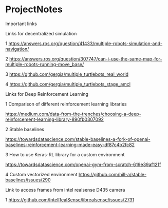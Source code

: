 # ProjectNotes
Important links


Links for decentralized simulation

1 https://answers.ros.org/question/41433/multiple-robots-simulation-and-navigation/

2 https://answers.ros.org/question/307747/can-i-use-the-same-map-for-multiple-robots-running-move_base/

3 https://github.com/gergia/multiple_turtlebots_real_world

4 https://github.com/gergia/multiple_turtlebots_stage_amcl




Links for Deep Reinforcement Learning

1 Comparison of different reinforcement learning libraries

https://medium.com/data-from-the-trenches/choosing-a-deep-reinforcement-learning-library-890fb0307092 

2 Stable baselines

https://towardsdatascience.com/stable-baselines-a-fork-of-openai-baselines-reinforcement-learning-made-easy-df87c4b2fc82

3 How to use Keras-RL library for a custom environment 

https://towardsdatascience.com/openai-gym-from-scratch-619e39af121f


4 Custom vectorized environment 
https://github.com/hill-a/stable-baselines/issues/290


Link to access frames from intel realsense D435 camera

1 https://github.com/IntelRealSense/librealsense/issues/2731